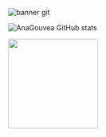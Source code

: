 ![banner git](https://github.com/Ana-Caroline-Gouvea/Ana-Caroline-Gouvea/assets/126121435/87f132c5-2edf-434e-b1c8-8e0b9351038f)

![AnaGouvea GitHub stats](https://github-readme-stats.vercel.app/api?username=AnaGouvea&theme=midnight-purple&show_icons=true)
<div>
<a href="https://github.com/Ana-Caroline-Gouvea">
<img height="180em" src="https://github-readme-stats.vercel.app/api/top-langs/?username=Ana-Caroline-Gouvea&layout=compact&langs_count=7&theme=midnight-purple"/>
</div>  
